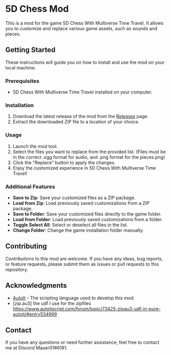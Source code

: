# 5D Chess Mod

This is a mod for the game 5D Chess With Multiverse Time Travel. It allows you to customize and replace various game assets, such as sounds and pieces.

## Getting Started

These instructions will guide you on how to install and use the mod on your local machine.

### Prerequisites

- 5D Chess With Multiverse Time Travel installed on your computer.

### Installation

1. Download the latest release of the mod from the [Releases](https://github.com/mauer01/5dcwmtt-modder/releases) page.
2. Extract the downloaded ZIP file to a location of your choice.

### Usage

1. Launch the mod tool.
2. Select the files you want to replace from the provided list. (Files must be in the correct .ogg format for audio, and .png format for the pieces.png)
3. Click the "Replace" button to apply the changes.
4. Enjoy the customized experience in 5D Chess With Multiverse Time Travel!

### Additional Features

- **Save to Zip**: Save your customized files as a ZIP package.
- **Load from Zip**: Load previously saved customizations from a ZIP package.
- **Save to Folder**: Save your customized files directly to the game folder.
- **Load from Folder**: Load previously saved customizations from a folder.
- **Toggle Select All**: Select or deselect all files in the list.
- **Change Folder**: Change the game installation folder manually.

## Contributing

Contributions to this mod are welcome. If you have any ideas, bug reports, or feature requests, please submit them as issues or pull requests to this repository.


## Acknowledgments

- [AutoIt](https://www.autoitscript.com/) - The scripting language used to develop this mod.
- [zip.au3] the udf I use for the zipfiles https://www.autoitscript.com/forum/topic/73425-zipau3-udf-in-pure-autoit/#entry534999

## Contact

If you have any questions or need further assistance, feel free to contact me at Discord Mauer01#6181.


